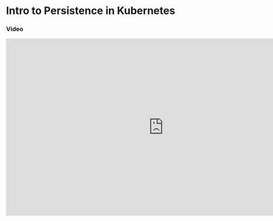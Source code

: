 # Intro to Persistence in Kubernetes

### Video

<iframe width="862" height="485" src="https://www.youtube.com/embed/r9aNhYCyqv4" title="YouTube video player" frameborder="0" allow="accelerometer; autoplay; clipboard-write; encrypted-media; gyroscope; picture-in-picture" allowfullscreen></iframe>

